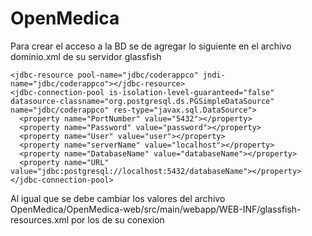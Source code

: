 # OpenMedica

Para crear el acceso a la BD se de agregar lo siguiente en el archivo dominio.xml de su servidor glassfish

    <jdbc-resource pool-name="jdbc/coderappco" jndi-name="jdbc/coderappco"></jdbc-resource>
    <jdbc-connection-pool is-isolation-level-guaranteed="false" datasource-classname="org.postgresql.ds.PGSimpleDataSource" name="jdbc/coderappco" res-type="javax.sql.DataSource">
      <property name="PortNumber" value="5432"></property>
      <property name="Password" value="password"></property>
      <property name="User" value="user"></property>
      <property name="serverName" value="localhost"></property>
      <property name="DatabaseName" value="databaseName"></property>
      <property name="URL" value="jdbc:postgresql://localhost:5432/databaseName"></property>
    </jdbc-connection-pool>
    
Al igual que se debe cambiar los valores del archivo OpenMedica/OpenMedica-web/src/main/webapp/WEB-INF/glassfish-resources.xml por los de su conexion

<resources>
    <jdbc-connection-pool allow-non-component-callers="false" associate-with-thread="false" connection-creation-retry-attempts="0" connection-creation-retry-interval-in-seconds="10" connection-leak-reclaim="false" connection-leak-timeout-in-seconds="0" connection-validation-method="auto-commit" datasource-classname="org.postgresql.ds.PGSimpleDataSource" fail-all-connections="false" idle-timeout-in-seconds="300" is-connection-validation-required="false" is-isolation-level-guaranteed="true" lazy-connection-association="false" lazy-connection-enlistment="false" match-connections="false" max-connection-usage-count="0" max-pool-size="32" max-wait-time-in-millis="60000" name="post-gre-sql_coderappco_postgresPool" non-transactional-connections="false" pool-resize-quantity="2" res-type="javax.sql.DataSource" statement-timeout-in-seconds="-1" steady-pool-size="8" validate-atmost-once-period-in-seconds="0" wrap-jdbc-objects="false">
        <property name="serverName" value="localhost"/>
        <property name="portNumber" value="5432"/>
        <property name="databaseName" value="databaseName"/>
        <property name="User" value="user"/>
        <property name="Password" value="password"/>
        <property name="URL" value="jdbc:postgresql://localhost:5432/databaseName"/>
        <property name="driverClass" value="org.postgresql.Driver"/>
    </jdbc-connection-pool>
    <jdbc-resource enabled="true" jndi-name="jdbc/coderappco" object-type="user" pool-name="post-gre-sql_coderappco_postgresPool"/>
</resources>

